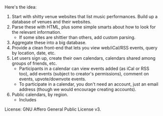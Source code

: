 Here's the idea:

1. Start with shitty venue websites that list music performances. Build up a database of venues and their websites.
2. Parse these with HTML, plus some simple smarts about how to look for the relevant information.
    * If some sites are shittier than others, add custom parsing.
3. Aggregate these into a big database.
4. Provide a clean front-end that lets you view web/iCal/RSS events, query by location, date, etc.
5. Let users sign up, create their own calendars, calendars shared among groups of friends, etc.
    * Participants in a calendar can view events added (as iCal or RSS too), add events (subject to creator's permissions), comment on events, upvote/downvote events.
    * To participate in a calendar, you don't need an account, just an email address (though we would encourage creating accounts).
6. Public calendars, by region.
    * Includes 

License: GNU Affero General Public License v3.